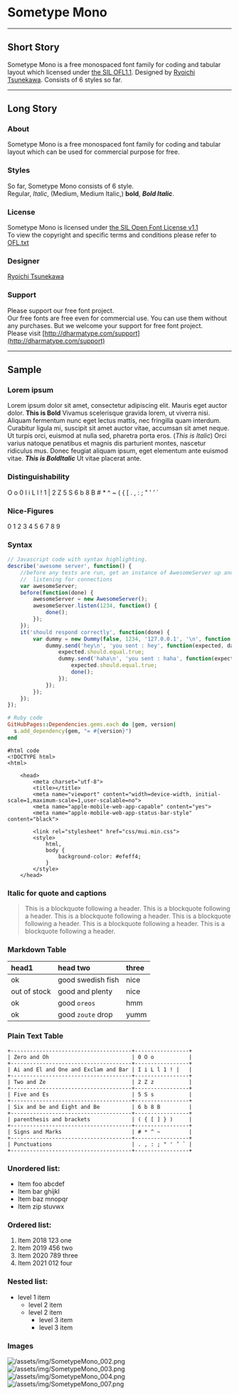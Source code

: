 # Sometype Mono

---

## Short Story
Sometype Mono is a free monospaced font family for coding and tabular layout which licensed under [the SIL OFL1.1](http://scripts.sil.org/OFL). Designed by  [Ryoichi Tsunekawa](http://dharmatype.com).  Consists of 6 styles so far.

---

## Long Story  

### About
Sometype Mono is a free monospaced font family for coding and tabular layout which can be used for commercial purpose for free.  


### Styles
So far, Sometype Mono consists of 6 style.  
Regular, _Italic_, (Medium, Medium Italic,) **bold**, ***Bold Italic***.

### License
Sometype Mono is licensed under [the SIL Open Font License v1.1](http://scripts.sil.org/OFL)  
To view the copyright and specific terms and conditions please refer to [OFL.txt](https://github.com/dharmatype/Sometype-Mono/blob/master/OFL.txt)


### Designer
[Ryoichi Tsunekawa](http://dharmatype.com)  


### Support
Please support our free font project.  
Our free fonts are free even for commercial use. You can use them without any purchases.
But we welcome your support for free font project.  
Please visit [http://dharmatype.com/support](http://dharmatype.com/support)

---

## Sample
### Lorem ipsum
Lorem ipsum dolor sit amet, consectetur adipiscing elit. Mauris eget auctor dolor. **This is Bold** Vivamus scelerisque gravida lorem, ut viverra nisi. Aliquam fermentum nunc eget lectus mattis, nec fringilla quam interdum. Curabitur ligula mi, suscipit sit amet auctor vitae, accumsan sit amet neque. Ut turpis orci, euismod at nulla sed, pharetra porta eros. (_This is Italic_) Orci varius natoque penatibus et magnis dis parturient montes, nascetur ridiculus mus. Donec feugiat aliquam ipsum, eget elementum ante euismod vitae. ***This is BoldItalic*** Ut vitae placerat ante.

### Distinguishability
O o 0  I i L l ! 1 |  2 Z 5 S 6 b 8 B  # * ^ ~  ( { [  . , : ; " ' ’ `  

### Nice-Figures
0 1 2 3 4 5 6 7 8 9

### Syntax
```js code
// Javascript code with syntax highlighting.
describe('awesome server', function() {
    //before any tests are run, get an instance of AwesomeServer up and
    //  listening for connections    
    var awesomeServer;
    before(function(done) {
        awesomeServer = new AwesomeServer();
        awesomeServer.listen(1234, function() {
            done();
        });
    });
    it('should respond correctly', function(done) {
        var dummy = new Dummy(false, 1234, '127.0.0.1', '\n', function() {
            dummy.send('hey\n', 'you sent : hey', function(expected, data) {
                expected.should.equal.true;
                dummy.send('haha\n', 'you sent : haha', function(expected, data) {
                    expected.should.equal.true;
                    done();
                });
            });
        });
    });
});
```

```ruby
# Ruby code
GitHubPages::Dependencies.gems.each do |gem, version|
  s.add_dependency(gem, "= #{version}")
end
```

```
#html code
<!DOCTYPE html>
<html>

	<head>
		<meta charset="utf-8">
		<title></title>
		<meta name="viewport" content="width=device-width, initial-scale=1,maximum-scale=1,user-scalable=no">
		<meta name="apple-mobile-web-app-capable" content="yes">
		<meta name="apple-mobile-web-app-status-bar-style" content="black">

		<link rel="stylesheet" href="css/mui.min.css">
		<style>
			html,
			body {
				background-color: #efeff4;
			}
		</style>
	</head>
```



### Italic for quote and captions  
> This is a blockquote following a header. This is a blockquote following a header.
> This is a blockquote following a header. This is a blockquote following a header.
> This is a blockquote following a header. This is a blockquote following a header.


### Markdown Table  

| head1        | head two          | three |
|:-------------|:------------------|:------|
| ok           | good swedish fish | nice  |
| out of stock | good and plenty   | nice  |
| ok           | good `oreos`      | hmm   |
| ok           | good `zoute` drop | yumm  |


### Plain Text Table  
```
+--------------------------------------+-----------------+  
| Zero and Oh                          | 0 O o           |  
+--------------------------------------+-----------------+  
| Ai and El and One and Exclam and Bar | I i L l 1 ! |   |  
+--------------------------------------+-----------------+  
| Two and Ze                           | 2 Z z           |  
+--------------------------------------+-----------------+  
| Five and Es                          | 5 S s           |  
+--------------------------------------+-----------------+  
| Six and be and Eight and Be          | 6 b 8 B         |  
+--------------------------------------+-----------------+  
| parenthesis and brackets             | ( { [ ] } )     |  
+--------------------------------------+-----------------+  
| Signs and Marks                      | # * ^ ~         |  
+--------------------------------------+-----------------+  
| Punctuations                         | . , : ; " ' ’ ` |  
+--------------------------------------+-----------------+  
```

### Unordered list:

*   Item foo abcdef
*   Item bar ghijkl
*   Item baz mnopqr
*   Item zip stuvwx

### Ordered list:

1.  Item 2018 123 one
1.  Item 2019 456 two
1.  Item 2020 789 three
1.  Item 2021 012 four

### Nested list:

- level 1 item
  - level 2 item
  - level 2 item
    - level 3 item
    - level 3 item

### Images
![/assets/img/SometypeMono_002.png](/assets/img/SometypeMono_002.png)   
![/assets/img/SometypeMono_003.png](/assets/img/SometypeMono_003.png)  
![/assets/img/SometypeMono_004.png](/assets/img/SometypeMono_004.png)  
![/assets/img/SometypeMono_007.png](/assets/img/SometypeMono_007.png)  
